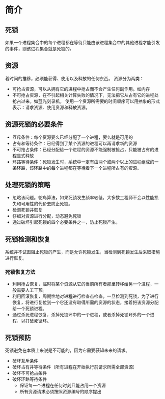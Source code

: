 # 简介

## 死锁

如果一个进程集合中的每个进程都在等待只能由该进程集合中的其他进程才能引发的事件，则该进程集合就是死锁的。

## 资源

着时间的推移，必须能获得、使用以及释放的任何东西。
资源分为两类：

- 可抢占资源，可以从拥有它的进程中抢占而不会产生任何副作用。如内存
- 不可抢占资源，在不引起相关计算失败的情况下，无法把它从占有它的进程处抢占过来。如蓝光刻录机。
  使用一个资源所需要的时间顺序可以用抽象的形式表示：请求资源、使用资源和释放资源。

## 资源死锁的必要条件

- 互斥条件：每个资源要么已经分配了一个进程，要么就是可用的
- 占有和等待条件：已经得到了某个资源的进程可以再请求新的资源
- 不可抢占条件：已经分配给一个进程的资源不能强制被抢占，只能被占有的进程显式释放
- 环路等待条件：死锁发生时，系统中一定有由两个或两个以上的进程组成的一条环路，该环路中的每个进程都在等待着下一个进程所占有的资源。

## 处理死锁的策略

- 忽略该问题。鸵鸟算法，如果死锁发生频率较低，大多数工程师不会以性能损失和可用性的代价去防止死锁。
- 检测死锁并恢复
- 仔细对资源进行分配，动态避免死锁
- 通过破坏引起死锁的四个必要条件之一，防止死锁产生。

## 死锁检测和恢复

系统并不试图阻止死锁的产生，而是允许死锁发生，当检测到死锁发生后采取措施进行恢复。

### 死锁恢复方法

- 利用抢占恢复，临时将某个资源从它的当前所有者那里转移给另一个进程，一般需要人工干预。
- 利用回滚恢复，周期性地对进程进行检查点检查。一旦检测到死锁，为了进行恢复，将进行复位到一个它还没有取得所需的资源的状态，接着把该资源分配给一个死锁进程。
- 通过杀死进程恢复，杀掉死锁环中的一个进程，或者杀掉死锁环外的一个进程，以打破死循环。

## 死锁预防

死锁避免在本质上来说是不可能的，因为它需要获知未来的请求。

- 破坏互斥条件
- 破坏占有并等待条件（所有进程在开始执行前请求所需全部资源）
- 破坏不可抢占条件
- 破坏环路等待条件
  - 保证每一个进程在任何时刻只能占用一个资源
  - 所有资源请求必须按照资源编号的顺序提出

